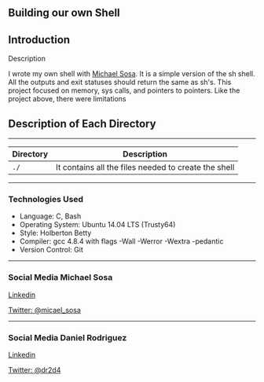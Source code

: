 <!DOCTYPE html>
<html lang="en">
	<body>
			<article>
				<h1>
					Building our own Shell
				</h1>
				<h2>
					Introduction
				</h2>
				<p>Description</p>
				<p>I wrote my own shell with <a href="https://twitter.com/micael_sosa">Michael Sosa</a>. It is a simple version of the sh shell. All the outputs and exit statuses should return the same as sh's. This project focused on memory, sys calls, and pointers to pointers. Like the project above, there were limitations</p>
				<h2>
					Description of Each Directory
				</h2>
				<hr>
				<table>
					<thead>
						<tr>
							<th>Directory</th>
							<th>Description</th>
						</tr>
					</thead>
					<tbody>
						<tr>
							<td><code>./</code></td>
							<td>It contains all the files needed to create the shell</td>
						</tr>
					</tbody>
				</table>
				<hr>
				<h3>
					Technologies Used
				</h3>
				<ul>
					<li>Language: C, Bash</li>
					<li>Operating System: Ubuntu 14.04 LTS (Trusty64)</li>
					<li>Style: Holberton Betty</li>
					<li>Compiler: gcc 4.8.4 with flags -Wall -Werror -Wextra -pedantic</li>
					<li>Version Control: Git</li>
				</ul>
				<hr>
				<h3>
					Social Media Michael Sosa
				</h3>
				<p><a href="https://www.linkedin.com/in/michael-sosa/" rel="nofollow">Linkedin</a></p>
				<p><a href="https://twitter.com/micael_sosa" rel="nofollow">Twitter: @micael_sosa</a></p>
				<hr>
				<h3>
					Social Media Daniel Rodriguez
				</h3>
				<p><a href="https://www.linkedin.com/in/dr2d4/" rel="nofollow">Linkedin</a></p>
				<p><a href="https://twitter.com/dr2d4" rel="nofollow">Twitter: @dr2d4</a></p>
			</article>
	</body>
</html>
